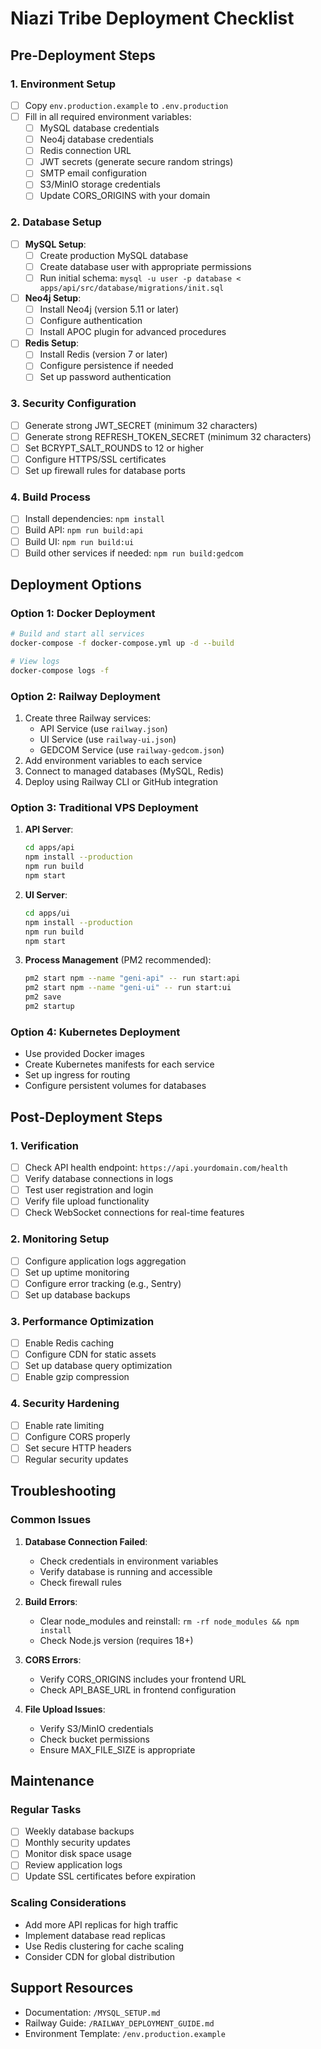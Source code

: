 # Niazi Tribe Deployment Checklist

## Pre-Deployment Steps

### 1. Environment Setup
- [ ] Copy `env.production.example` to `.env.production`
- [ ] Fill in all required environment variables:
  - [ ] MySQL database credentials
  - [ ] Neo4j database credentials
  - [ ] Redis connection URL
  - [ ] JWT secrets (generate secure random strings)
  - [ ] SMTP email configuration
  - [ ] S3/MinIO storage credentials
  - [ ] Update CORS_ORIGINS with your domain

### 2. Database Setup
- [ ] **MySQL Setup**:
  - [ ] Create production MySQL database
  - [ ] Create database user with appropriate permissions
  - [ ] Run initial schema: `mysql -u user -p database < apps/api/src/database/migrations/init.sql`
  
- [ ] **Neo4j Setup**:
  - [ ] Install Neo4j (version 5.11 or later)
  - [ ] Configure authentication
  - [ ] Install APOC plugin for advanced procedures

- [ ] **Redis Setup**:
  - [ ] Install Redis (version 7 or later)
  - [ ] Configure persistence if needed
  - [ ] Set up password authentication

### 3. Security Configuration
- [ ] Generate strong JWT_SECRET (minimum 32 characters)
- [ ] Generate strong REFRESH_TOKEN_SECRET (minimum 32 characters)
- [ ] Set BCRYPT_SALT_ROUNDS to 12 or higher
- [ ] Configure HTTPS/SSL certificates
- [ ] Set up firewall rules for database ports

### 4. Build Process
- [ ] Install dependencies: `npm install`
- [ ] Build API: `npm run build:api`
- [ ] Build UI: `npm run build:ui`
- [ ] Build other services if needed: `npm run build:gedcom`

## Deployment Options

### Option 1: Docker Deployment
```bash
# Build and start all services
docker-compose -f docker-compose.yml up -d --build

# View logs
docker-compose logs -f
```

### Option 2: Railway Deployment
1. Create three Railway services:
   - API Service (use `railway.json`)
   - UI Service (use `railway-ui.json`)
   - GEDCOM Service (use `railway-gedcom.json`)
2. Add environment variables to each service
3. Connect to managed databases (MySQL, Redis)
4. Deploy using Railway CLI or GitHub integration

### Option 3: Traditional VPS Deployment
1. **API Server**:
   ```bash
   cd apps/api
   npm install --production
   npm run build
   npm start
   ```

2. **UI Server**:
   ```bash
   cd apps/ui
   npm install --production
   npm run build
   npm start
   ```

3. **Process Management** (PM2 recommended):
   ```bash
   pm2 start npm --name "geni-api" -- run start:api
   pm2 start npm --name "geni-ui" -- run start:ui
   pm2 save
   pm2 startup
   ```

### Option 4: Kubernetes Deployment
- Use provided Docker images
- Create Kubernetes manifests for each service
- Set up ingress for routing
- Configure persistent volumes for databases

## Post-Deployment Steps

### 1. Verification
- [ ] Check API health endpoint: `https://api.yourdomain.com/health`
- [ ] Verify database connections in logs
- [ ] Test user registration and login
- [ ] Verify file upload functionality
- [ ] Check WebSocket connections for real-time features

### 2. Monitoring Setup
- [ ] Configure application logs aggregation
- [ ] Set up uptime monitoring
- [ ] Configure error tracking (e.g., Sentry)
- [ ] Set up database backups

### 3. Performance Optimization
- [ ] Enable Redis caching
- [ ] Configure CDN for static assets
- [ ] Set up database query optimization
- [ ] Enable gzip compression

### 4. Security Hardening
- [ ] Enable rate limiting
- [ ] Configure CORS properly
- [ ] Set secure HTTP headers
- [ ] Regular security updates

## Troubleshooting

### Common Issues
1. **Database Connection Failed**:
   - Check credentials in environment variables
   - Verify database is running and accessible
   - Check firewall rules

2. **Build Errors**:
   - Clear node_modules and reinstall: `rm -rf node_modules && npm install`
   - Check Node.js version (requires 18+)

3. **CORS Errors**:
   - Verify CORS_ORIGINS includes your frontend URL
   - Check API_BASE_URL in frontend configuration

4. **File Upload Issues**:
   - Verify S3/MinIO credentials
   - Check bucket permissions
   - Ensure MAX_FILE_SIZE is appropriate

## Maintenance

### Regular Tasks
- [ ] Weekly database backups
- [ ] Monthly security updates
- [ ] Monitor disk space usage
- [ ] Review application logs
- [ ] Update SSL certificates before expiration

### Scaling Considerations
- Add more API replicas for high traffic
- Implement database read replicas
- Use Redis clustering for cache scaling
- Consider CDN for global distribution

## Support Resources
- Documentation: `/MYSQL_SETUP.md`
- Railway Guide: `/RAILWAY_DEPLOYMENT_GUIDE.md`
- Environment Template: `/env.production.example` 